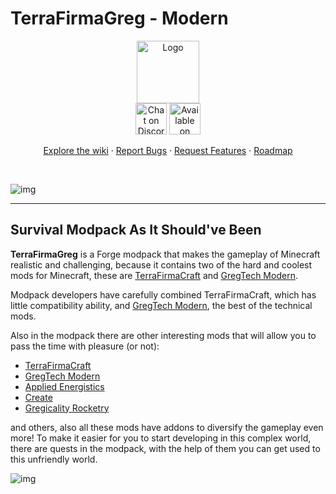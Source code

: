 # TerraFirmaGreg - Modern

<div align="center">
  <a href="https://github.com/TerraFirmaGreg-Team/Modpack-Modern">
    <img src="https://github.com/TerraFirmaGreg-Team/.github/blob/main/branding/logo.png?raw=true" alt="Logo" height="100">
  </a>
  <br/>

  <a href="https://discord.gg/AEaCzCTUwQ">
  <img src="https://github.com/TerraFirmaGreg-Team/.github/blob/main/branding/discord_logo.png?raw=true" alt="Chat on Discord" height="50"></a>

  <a href="https://www.curseforge.com/minecraft/modpacks/terrafirmagreg/files?page=1&pageSize=20&version=1.20.1">
  <img src="https://github.com/TerraFirmaGreg-Team/.github/blob/main/branding/curseforge_logo.png?raw=true" alt="Available on СurseForge" height="50"></a>
  <br/>
  <p align="center">
    <a href="https://github.com/TerraFirmaGreg-Team/Modpack-Modern/wiki">Explore the wiki</a>
    ·
    <a href="https://github.com/TerraFirmaGreg-Team/Modpack-Modern/issues">Report Bugs</a>
    ·
    <a href="https://github.com/TerraFirmaGreg-Team/Modpack-Modern/issues">Request Features</a>
    ·
    <a href="https://github.com/orgs/TerraFirmaGreg-Team/projects/10">Roadmap</a>
  </p>
</div>
<br/>

![img](https://github.com/TerraFirmaGreg-Team/.github/blob/main/branding/logo_large.png?raw=true)

***

## Survival Modpack As It Should've Been

**TerraFirmaGreg** is a Forge modpack that makes the gameplay of Minecraft realistic and challenging, because it contains two of the hard and coolest mods for Minecraft, these are [TerraFirmaCraft](https://www.curseforge.com/minecraft/mc-mods/terrafirmacraft) and [GregTech Modern](https://www.curseforge.com/minecraft/mc-mods/gregtechceu-modern).

Modpack developers have carefully combined TerraFirmaCraft, which has little compatibility ability, and [GregTech Modern](https://www.curseforge.com/minecraft/mc-mods/gregtechceu-modern), the best of the technical mods.

Also in the modpack there are other interesting mods that will allow you to pass the time with pleasure (or not): 

- [TerraFirmaCraft](https://www.curseforge.com/minecraft/mc-mods/terrafirmacraft)
- [GregTech Modern](https://www.curseforge.com/minecraft/mc-mods/gregtechceu-modern)
- [Applied Energistics](https://www.curseforge.com/minecraft/mc-mods/ae2)
- [Create](https://www.curseforge.com/minecraft/mc-mods/create)
- [Gregicality Rocketry](https://www.curseforge.com/minecraft/mc-mods/gcyr)


and others, also all these mods have addons to diversify the gameplay even more! To make it easier for you to start developing in this complex world, there are quests in the modpack, with the help of them you can get used to this unfriendly world.

![img](https://github.com/TerraFirmaGreg-Team/.github/blob/main/branding/image_readme.png?raw=true)
